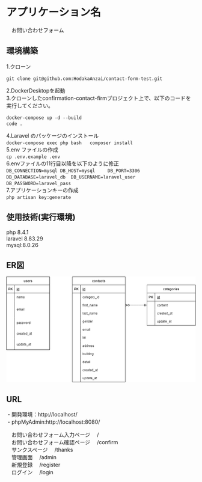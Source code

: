 # アプリケーション名
　お問い合わせフォーム  

## 環境構築
1.クローン  
```
git clone git@github.com:HodakaAnzai/contact-form-test.git  
```
2.DockerDesktopを起動  
3.クローンしたconfirmation-contact-firmプロジェクト上で、以下のコードを実行してください。  
```
docker-compose up -d --build
code .  
```  
  4.Laravel のパッケージのインストール  
     ```
     docker-compose exec php bash  
     composer install  
     ```  
  5.env ファイルの作成  
     ```
    cp .env.example .env
     ```  
  6.envファイルの11行目以降を以下のように修正  
    ```
    DB_CONNECTION=mysql
    DB_HOST=mysql
　  DB_PORT=3306
    DB_DATABASE=laravel_db 
    DB_USERNAME=laravel_user 
    DB_PASSWORD=laravel_pass
    ```  
  7.アプリケーションキーの作成   
     ```
    php artisan key:generate 
    ```  

## 使用技術(実行環境)
   php 8.4.1  
   laravel 8.83.29  
   mysql:8.0.26  

## ER図
![](index.drawio.png)

## URL
・開発環境：http://localhost/  
・phpMyAdmin:http://localhost:8080/  

　お問い合わせフォーム入力ページ
　/  
　お問い合わせフォーム確認ページ
　/confirm  
　サンクスページ
　/thanks  
　管理画面
　/admin  
　新規登録
　/register  
　ログイン
　/login  
